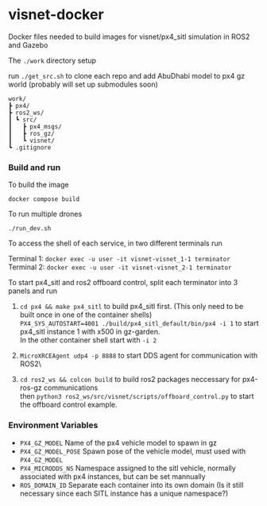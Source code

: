 # visnet-docker
Docker files needed to build images for visnet/px4_sitl simulation in ROS2 and Gazebo

The `./work` directory setup 

run `./get_src.sh` to clone each repo and add AbuDhabi model to px4 gz world (probably will set up submodules soon)
```
work/
┣ px4/
┣ ros2_ws/
┃ ┗ src/
┃   ┣ px4_msgs/
┃   ┣ ros_gz/
┃   ┗ visnet/
┗ .gitignore
```

### Build and run
To build the image

`docker compose build`

To run multiple drones

`./run_dev.sh`

To access the shell of each service, in two different terminals run

Terminal 1: `docker exec -u user -it visnet-visnet_1-1 terminator`\
Terminal 2: `docker exec -u user -it visnet-visnet_2-1 terminator`

To start px4_sitl and ros2 offboard control, split each terminator into 3 panels and run

1. `cd px4 && make px4_sitl` to build px4_sitl first. (This only need to be built once in one of the container shells)\
`PX4_SYS_AUTOSTART=4001 ./build/px4_sitl_default/bin/px4 -i 1` to start px4_sitl instance 1 with x500 in gz-garden.\
In the other container shell start with `-i 2` 

2. `MicroXRCEAgent udp4 -p 8888` to start DDS agent for communication with ROS2\

3. `cd ros2_ws && colcon build` to build ros2 packages neccessary for px4-ros-gz communications\
then `python3 ros2_ws/src/visnet/scripts/offboard_control.py` to start the offboard control example.

### Environment Variables
- `PX4_GZ_MODEL` Name of the px4 vehicle model to spawn in gz
- `PX4_GZ_MODEL_POSE` Spawn pose of the vehicle model, must used with `PX4_GZ_MODEL`
- `PX4_MICRODDS_NS` Namespace assigned to the sitl vehicle, normally associated with px4 instances, but can be set mannually
- `ROS_DOMAIN_ID` Separate each container into its own domain (Is it still necessary since each SITL instance has a unique namespace?)
  
